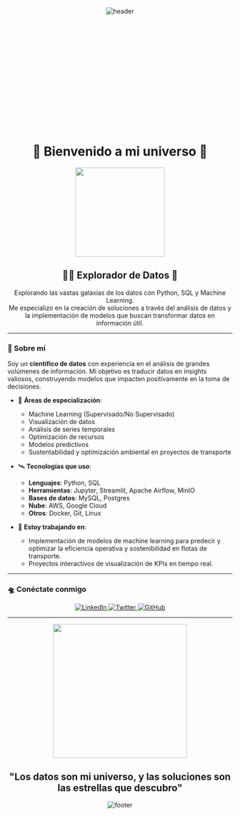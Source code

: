 

<!-- HEADER -->
<div align="center" width="100">
  <img src="https://capsule-render.vercel.app/api?color=0:6d04bf,50:0d074e,100:010016&height=250&section=header&text=David%20(David-I-X)&fontSize=30&type=waving&fontColor=fefefe&animation=fadeIn&customColorList=ffffff:0.1,8e44ad:0.2&pattern=stars"
  alt="header"/>
</div>
<!-- ESTRELLAS DE FONDO -->
<div style="background: url('https://link-a-imagen-estrellada.png'); background-size: cover; height: 250px; width: 100%; text-align: center;">
</div>

 <h1 align="center">🌌 Bienvenido a mi universo 🌌</h1>

<p align="center">
  <img src="https://media.giphy.com/media/QbumCX9HFFDQA/giphy.gif" width="200">
</p>

<h2 align="center">👨‍🚀 Explorador de Datos 🚀</h2>

<p align="center">
  Explorando las vastas galaxias de los datos con Python, SQL y Machine Learning.
  <br>Me especializo en la creación de soluciones a través del análisis de datos y la implementación de modelos que buscan transformar datos en información útil.
</p>

---

### 🚀 Sobre mí

Soy un **científico de datos** con experiencia en el análisis de grandes volúmenes de información. Mi objetivo es traducir datos en insights valiosos, construyendo modelos que impacten positivamente en la toma de decisiones.

- 🌌 **Áreas de especialización**:
  - Machine Learning (Supervisado/No Supervisado)
  - Visualización de datos
  - Análisis de series temporales
  - Optimización de recursos
  - Modelos predictivos
  - Sustentabilidad y optimización ambiental en proyectos de transporte

- 🛰️ **Tecnologías que uso**:
  - **Lenguajes**: Python, SQL
  - **Herramientas**: Jupyter, Streamlit, Apache Airflow, MinIO
  - **Bases de datos**: MySQL, Postgres
  - **Nube**: AWS, Google Cloud
  - **Otros**: Docker, Git, Linux

- 🌌 **Estoy trabajando en**:
  - Implementación de modelos de machine learning para predecir y optimizar la eficiencia operativa y sostenibilidad en flotas de transporte.
  - Proyectos interactivos de visualización de KPIs en tiempo real.

---

### 🛸 Conéctate conmigo

<p align="center">
  <a href="https://www.linkedin.com/in/tu-perfil" target="_blank">
    <img src="https://img.shields.io/badge/-LinkedIn-%230077B5?style=for-the-badge&logo=linkedin&logoColor=white" alt="LinkedIn"/>
  </a>
  <a href="https://twitter.com/tu-perfil" target="_blank">
    <img src="https://img.shields.io/badge/-Twitter-%231DA1F2?style=for-the-badge&logo=twitter&logoColor=white" alt="Twitter"/>
  </a>
  <a href="https://github.com/tu-perfil" target="_blank">
    <img src="https://img.shields.io/badge/-GitHub-%23181717?style=for-the-badge&logo=github&logoColor=white" alt="GitHub"/>
  </a>
</p>

---

<p align="center">
  <img src="https://media.giphy.com/media/l3vR0dq6lzhRy4f4A/giphy.gif" width="300">
</p>

<h2 align="center">"Los datos son mi universo, y las soluciones son las estrellas que descubro"</h2>


<!-- FOOTER -->
<div align="center" width="100">
  <img src="https://capsule-render.vercel.app/api?color=0:1408d0,50:0860d0,100:08c4d0&height=100&section=footer&fontSize=30&type=waving&fontColor=fefefe"
  alt="footer" />
</div>

